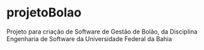 # projetoBolao
Projeto para criação de Software de Gestão de Bolão, da Disciplina Engenharia de Software da Universidade Federal da Bahia
